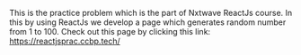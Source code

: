 This is the practice problem which is the part of Nxtwave ReactJs course.
In this by using ReactJs we develop a page which generates random number from 1 to 100.
Check out this page by clicking this link: https://reactjsprac.ccbp.tech/

